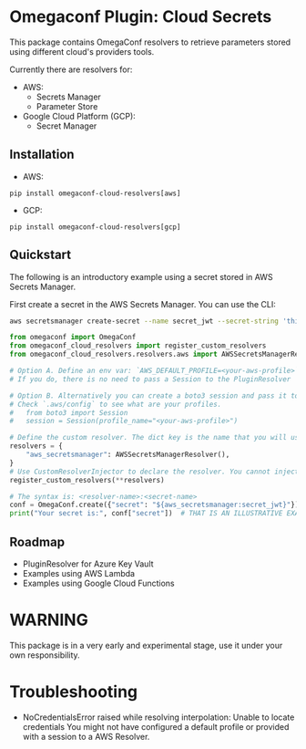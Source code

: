 # Omegaconf Plugin: Cloud Secrets

This package contains OmegaConf resolvers to retrieve parameters stored using different cloud's providers tools.

Currently there are resolvers for:

* AWS:
    * Secrets Manager
    * Parameter Store
* Google Cloud Platform (GCP):
    * Secret Manager

## Installation

 * AWS: 
```
pip install omegaconf-cloud-resolvers[aws]
```

 * GCP:
```
pip install omegaconf-cloud-resolvers[gcp]
```

## Quickstart

The following is an introductory example using a secret stored in AWS Secrets Manager.

First create a secret in the AWS Secrets Manager. You can use the CLI:

```bash
aws secretsmanager create-secret --name secret_jwt --secret-string 'thiscouldbe.a.jwt'
```

```python
from omegaconf import OmegaConf
from omegaconf_cloud_resolvers import register_custom_resolvers
from omegaconf_cloud_resolvers.resolvers.aws import AWSSecretsManagerResolver

# Option A. Define an env var: `AWS_DEFAULT_PROFILE=<your-aws-profile>`
# If you do, there is no need to pass a Session to the PluginResolver

# Option B. Alternatively you can create a boto3 session and pass it to the `AWSSecretsManagerResolver`
# Check `.aws/config` to see what are your profiles.
#   from boto3 import Session
#   session = Session(profile_name="<your-aws-profile>")

# Define the custom resolver. The dict key is the name that you will use  in your config
resolvers = {
    "aws_secretsmanager": AWSSecretsManagerResolver(),
}
# Use CustomResolverInjector to declare the resolver. You cannot inject twice the same key.
register_custom_resolvers(**resolvers)

# The syntax is: <resolver-name>:<secret-name>
conf = OmegaConf.create({"secret": "${aws_secretsmanager:secret_jwt}"})
print("Your secret is:", conf["secret"])  # THAT IS AN ILLUSTRATIVE EXAMPLE, NEVER DO THIS IN PRODUCTION
```

## Roadmap

* PluginResolver for Azure Key Vault
* Examples using AWS Lambda
* Examples using Google Cloud Functions


# WARNING

This package is in a very early and experimental stage, use it under your own responsibility.

# Troubleshooting

* NoCredentialsError raised while resolving interpolation: Unable to locate credentials
  You might not have configured a default profile or provided with a session to a AWS Resolver.